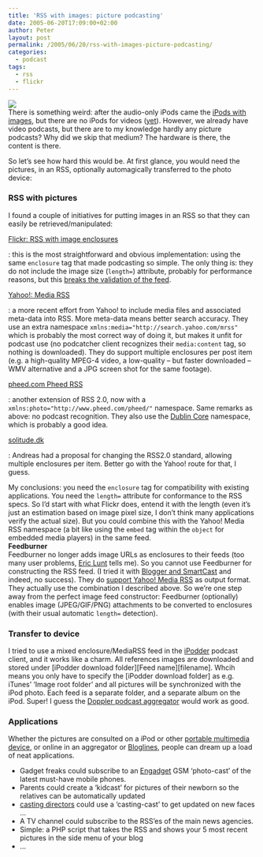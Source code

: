 ```yaml
---
title: 'RSS with images: picture podcasting'
date: 2005-06-20T17:09:00+02:00
author: Peter
layout: post
permalink: /2005/06/20/rss-with-images-picture-podcasting/
categories:
  - podcast
tags:
  - rss
  - flickr
---
```

![](http://www.pixagogo.com/S5vpfnjbBPdPn3!77h!9nvCwHKUngfL0q9aNicxTeloR0!5oH1smeMgCoqgKg7lxUlXOcTqNMnKOpmOZueIuVU4QBLIb-!7-bBif8QfH71QXOBpZy1VQ-Yp79kmJTpY5Iw37AujUh8iiUemGWcfai!ow__/ipod_photo.jpg)  
There is something weird: after the audio-only iPods came the [iPods with images](http://www.apple.com/ipodphoto/), but there are no iPods for videos ([yet](http://www.macrumors.com/pages/2004/05/20040514024228.shtml)). However, we already have video podcasts, but there are to my knowledge hardly any picture podcasts? Why did we skip that medium? The hardware is there, the content is there.

So let&#8217;s see how hard this would be. At first glance, you would need the pictures, in an RSS, optionally automagically transferred to the photo device:

### RSS with pictures

I found a couple of initiatives for putting images in an RSS so that they can easily be retrieved/manipulated:

[Flickr: RSS with image enclosures](http://www.flickr.com/services/feeds/) </p> 
:   this is the most straightforward and obvious implementation: using the same `enclosure` tag that made podcasting so simple. The only thing is: they do not include the image size (`length=`) attribute, probably for performance reasons, but this [breaks the validation of the feed](http://feedvalidator.org/check.cgi?url=http%3A%2F%2Fwww.forret.com%2Fprojects%2Frss_img%2Fflickr.xml). </p> 

[Yahoo!: Media RSS](http://search.yahoo.com/mrss) </p> 
:   a more recent effort from Yahoo! to include media files and associated meta-data into RSS. More meta-data means better search accuracy. They use an extra namespace `xmlns:media="http://search.yahoo.com/mrss"` which is probably the most correct way of doing it, but makes it unfit for podcast use (no podcatcher client recognizes their `media:content` tag, so nothing is downloaded). They do support multiple enclosures per post item (e.g. a high-quality MPEG-4 video, a low-quality &#8211; but faster downloaded &#8211; WMV alternative and a JPG screen shot for the same footage). </p> 

[pheed.com Pheed RSS](http://www.pheed.com/pheed/) </p> 
:   another extension of RSS 2.0, now with a `xmlns:photo="http://www.pheed.com/pheed/"` namespace. Same remarks as above: no podcast recognition. They also use the [Dublin Core](http://dublincore.org/) namespace, which is probably a good idea. </p> 

[solitude.dk](http://www.solitude.dk/archives/20050208-0045/) </p> 
:   Andreas had a proposal for changing the RSS2.0 standard, allowing multiple enclosures per item. Better go with the Yahoo! route for that, I guess. 

My conclusions: you need the `enclosure` tag for compatibility with existing applications. You need the `length=` attribute for conformance to the RSS specs. So I&#8217;d start with what Flickr does, entend it with the length (even it&#8217;s just an estimation based on image pixel size, I don&#8217;t think many applications verify the actual size). But you could combine this with the Yahoo! Media RSS namespace (a bit like using the `embed` tag within the `object` for embedded media players) in the same feed.  
**Feedburner**  
Feedburner no longer adds image URLs as enclosures to their feeds (too many user problems, [Eric Lunt](http://www.burningdoor.com/eric/) tells me). So you cannot use Feedburner for constructing the RSS feed. (I tried it with [Blogger and SmartCast](http://blog.forret.com/blog/2004/10/how-to-podcast-with-blogger-and.html) and indeed, no success). They do [support Yahoo! Media RSS](http://www.burningdoor.com/feedburner/archives/001162.html) as output format. They actually use the combination I described above. So we&#8217;re one step away from the perfect image feed constructor: Feedburner (optionally) enables image (JPEG/GIF/PNG) attachments to be converted to enclosures (with their usual automatic `length=` detection).

### Transfer to device

I tried to use a mixed enclosure/MediaRSS feed in the [iPodder](http://ipodder.sourceforge.net) podcast client, and it works like a charm. All references images are downloaded and stored under \[iPodder download folder\]\[Feed name\][filename]. Whcih means you only have to specify the [iPodder download folder] as e.g. iTunes&#8217; &#8216;Image root folder&#8217; and all pictures will be synchronized with the iPod photo. Each feed is a separate folder, and a separate album on the iPod. Super! I guess the [Doppler podcast aggregator](http://www.dopplerradio.net) would work as good.

### Applications

Whether the pictures are consulted on a iPod or other [portable multimedia device](http://www.amazon.co.uk/exec/obidos/redirect?link_code=ur2&camp=1634&tag=forretcom-21&creative=6738&path=tg/browse/-/560884), or online in an aggregator or [Bloglines](http://www.bloglines.com), people can dream up a load of neat applications.

  * Gadget freaks could subscribe to an [Engadget](http://www.engadget.com/) GSM &#8216;photo-cast&#8217; of the latest must-have mobile phones. 
  * Parents could create a &#8216;kidcast&#8217; for pictures of their newborn so the relatives can be automatically updated
  * [casting directors](http://www.actorsaccess.com/) could use a &#8216;casting-cast&#8217; to get updated on new faces &#8230;
  * A TV channel could subscribe to the RSS&#8217;es of the main news agencies.
  * Simple: a PHP script that takes the RSS and shows your 5 most recent pictures in the side menu of your blog
  * &#8230;
